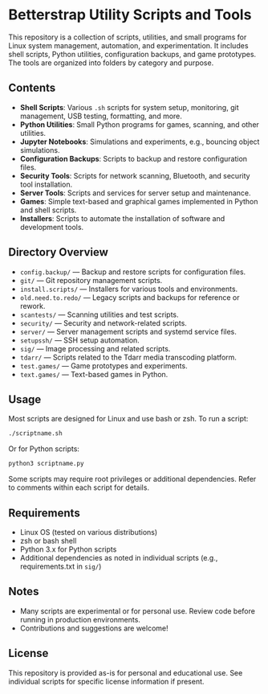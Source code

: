 # Betterstrap Utility Scripts and Tools

This repository is a collection of scripts, utilities, and small programs for Linux system management, automation, and experimentation. It includes shell scripts, Python utilities, configuration backups, and game prototypes. The tools are organized into folders by category and purpose.

## Contents

- **Shell Scripts**: Various `.sh` scripts for system setup, monitoring, git management, USB testing, formatting, and more.
- **Python Utilities**: Small Python programs for games, scanning, and other utilities.
- **Jupyter Notebooks**: Simulations and experiments, e.g., bouncing object simulations.
- **Configuration Backups**: Scripts to backup and restore configuration files.
- **Security Tools**: Scripts for network scanning, Bluetooth, and security tool installation.
- **Server Tools**: Scripts and services for server setup and maintenance.
- **Games**: Simple text-based and graphical games implemented in Python and shell scripts.
- **Installers**: Scripts to automate the installation of software and development tools.

## Directory Overview

- `config.backup/` — Backup and restore scripts for configuration files.
- `git/` — Git repository management scripts.
- `install.scripts/` — Installers for various tools and environments.
- `old.need.to.redo/` — Legacy scripts and backups for reference or rework.
- `scantests/` — Scanning utilities and test scripts.
- `security/` — Security and network-related scripts.
- `server/` — Server management scripts and systemd service files.
- `setupssh/` — SSH setup automation.
- `sig/` — Image processing and related scripts.
- `tdarr/` — Scripts related to the Tdarr media transcoding platform.
- `test.games/` — Game prototypes and experiments.
- `text.games/` — Text-based games in Python.

## Usage

Most scripts are designed for Linux and use bash or zsh. To run a script:

```zsh
./scriptname.sh
```

Or for Python scripts:

```zsh
python3 scriptname.py
```

Some scripts may require root privileges or additional dependencies. Refer to comments within each script for details.

## Requirements

- Linux OS (tested on various distributions)
- zsh or bash shell
- Python 3.x for Python scripts
- Additional dependencies as noted in individual scripts (e.g., requirements.txt in `sig/`)

## Notes

- Many scripts are experimental or for personal use. Review code before running in production environments.
- Contributions and suggestions are welcome!

## License

This repository is provided as-is for personal and educational use. See individual scripts for specific license information if present.

